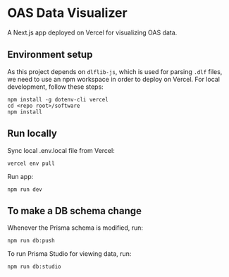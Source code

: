 # OAS Data Visualizer

A Next.js app deployed on Vercel for visualizing OAS data.

## Environment setup

As this project depends on `dlflib-js`, which is used for parsing `.dlf` files, we need to use an npm workspace in order to deploy on Vercel. For local development, follow these steps:

```
npm install -g dotenv-cli vercel
cd <repo root>/software
npm install
```

## Run locally

Sync local .env.local file from Vercel:

```
vercel env pull
```

Run app:

```
npm run dev
```

## To make a DB schema change

Whenever the Prisma schema is modified, run:

```
npm run db:push
```

To run Prisma Studio for viewing data, run:

```
npm run db:studio
```
